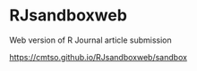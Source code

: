# RJsandboxweb
Web version of R Journal article submission

https://cmtso.github.io/RJsandboxweb/sandbox
